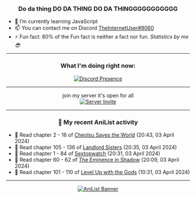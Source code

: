 <div align="center">

### Do da thing DO DA THING DO DA THINGGGGGGGGGGG
</div>

- 🌱 I’m currently learning JavaScript
- 📫 You can contact me on Discord [TheInternetUser#9060](https://discord.com/users/534117072796385300)
- ⚡ Fun fact: 80% of the Fun fact is neither a fact nor fun. _Statistics by me 😎_
<hr>

<div align="center">

### What I'm doing right now:
[![Discord Presence](https://lanyard.cnrad.dev/api/534117072796385300)](https://discord.com/users/534117072796385300)
<hr>

join my server it's open for all <br>
[![Server Invite](https://invidget.switchblade.xyz/bfYgVHxrSs)](https://discord.gg/bfYgVHxrSs)

<hr>
  
### 🌸 My recent AniList activity

</div>

<!-- ANILIST_ACTIVITY:start -->

-   📖 Read chapter 2 - 16 of [Cheolsu Saves the World](https://anilist.co/manga/154474) (20:43, 03 April 2024)
-   📖 Read chapter 105 - 136 of [Landlord Sisters](https://anilist.co/manga/138564) (20:35, 03 April 2024)
-   📖 Read chapter 1 - 84 of [Sextopwatch](https://anilist.co/manga/152411) (20:31, 03 April 2024)
-   📖 Read chapter 60 - 62 of [The Eminence in Shadow](https://anilist.co/manga/106758) (20:09, 03 April 2024)
-   📖 Read chapter 101 - 110 of [Level Up with the Gods](https://anilist.co/manga/138222) (10:31, 03 April 2024)

<!-- ANILIST_ACTIVITY:end -->
<hr>

<div align="center">

[![AniList Banner](https://img.anili.st/User/929966)](https://anilist.co/user/TheInternetUser)

<!-- ![Profile views](https://gpvc.arturio.dev/TheInternetUse7) Since 2023-01-09 -->
<br>


</div>
